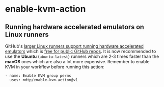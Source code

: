 # enable-kvm-action

## Running hardware accelerated emulators on Linux runners

GitHub's [larger Linux runners support running hardware accelerated emulators](https://github.blog/changelog/2023-02-23-hardware-accelerated-android-virtualization-on-actions-windows-and-linux-larger-hosted-runners/) which is [free for public GitHub repos](https://github.blog/2024-01-17-github-hosted-runners-double-the-power-for-open-source/). It is now recommended to use the **Ubuntu** (`ubuntu-latest`) runners which are 2-3 times faster than the **macOS** ones which are also a lot more expensive. Remember to enable KVM in your workflow before running this action:

```
- name: Enable KVM group perms
  uses: ndtp/enable-kvm-action@v1
```
